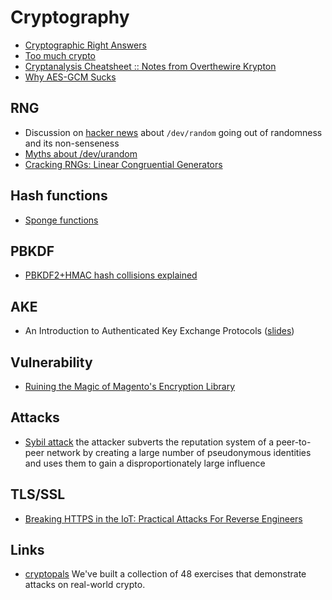 # Cryptography

 - [Cryptographic Right Answers](https://latacora.micro.blog/2018/04/03/cryptographic-right-answers.html)
 - [Too much crypto](https://aumasson.jp/data/talks/TMC-RWC20.pdf)
 - [Cryptanalysis Cheatsheet :: Notes from Overthewire Krypton](https://sumit-ghosh.com/articles/cryptanalysis-cheatsheet-notes-overthewire-krypton/)
 - [Why AES-GCM Sucks](https://soatok.blog/2020/05/13/why-aes-gcm-sucks/)

## RNG

 - Discussion on [hacker news](https://news.ycombinator.com/item?id=21185594) about ``/dev/random`` going out of randomness and its non-senseness
 - [Myths about /dev/urandom](https://www.2uo.de/myths-about-urandom)
 - [Cracking RNGs: Linear Congruential Generators](https://tailcall.net/blog/cracking-randomness-lcgs/)

## Hash functions

 - [Sponge functions](https://keccak.team/sponge_duplex.html)

## PBKDF

 - [PBKDF2+HMAC hash collisions explained](https://mathiasbynens.be/notes/pbkdf2-hmac)

## AKE

 - An Introduction to Authenticated Key Exchange Protocols ([slides](http://www.uow.edu.au/~fuchun/seminars/311014.pdf))

## Vulnerability

 - [Ruining the Magic of Magento's Encryption Library](http://www.openwall.com/lists/oss-security/2016/07/19/3)

## Attacks

 - [Sybil attack](https://en.wikipedia.org/wiki/Sybil_attack) the attacker subverts the reputation system of a
 peer-to-peer network by creating a large number of pseudonymous identities and uses them to gain a disproportionately large influence

## TLS/SSL

 - [Breaking HTTPS in the IoT: Practical Attacks For Reverse Engineers](https://labs.bishopfox.com/tech-blog/breaking-https-in-the-iot)

## Links

 - [cryptopals](https://cryptopals.com/) We've built a collection of 48 exercises that demonstrate attacks on real-world crypto.

